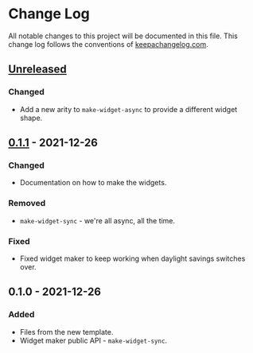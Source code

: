 # Change Log
All notable changes to this project will be documented in this file. This change log follows the conventions of [keepachangelog.com](http://keepachangelog.com/).

## [Unreleased]
### Changed
- Add a new arity to `make-widget-async` to provide a different widget shape.

## [0.1.1] - 2021-12-26
### Changed
- Documentation on how to make the widgets.

### Removed
- `make-widget-sync` - we're all async, all the time.

### Fixed
- Fixed widget maker to keep working when daylight savings switches over.

## 0.1.0 - 2021-12-26
### Added
- Files from the new template.
- Widget maker public API - `make-widget-sync`.

[Unreleased]: https://github.com/your-name/crud/compare/0.1.1...HEAD
[0.1.1]: https://github.com/your-name/crud/compare/0.1.0...0.1.1
